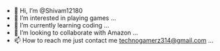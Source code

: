 - 👋 Hi, I’m @Shivam12180
- 👀 I’m interested in playing games ...
- 🌱 I’m currently learning coding ...
- 💞️ I’m looking to collaborate with Amazon ...
- 📫 How to reach me just contact me technogamerz314@gmail.com ...

<!---
Shivam12180/Shivam12180 is a ✨ special ✨ repository because its `README.md` (this file) appears on your GitHub profile.
You can click the Preview link to take a look at your changes.
--->
